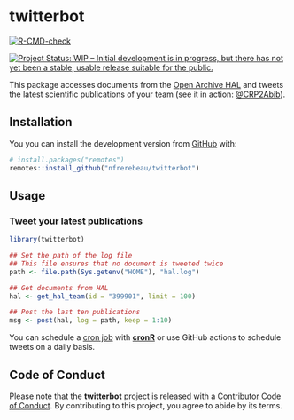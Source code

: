 
<!-- README.md is generated from README.Rmd. Please edit that file -->

# twitterbot

<!-- badges: start -->

[![R-CMD-check](https://github.com/nfrerebeau/twitterbot/workflows/R-CMD-check/badge.svg)](https://github.com/nfrerebeau/twitterbot/actions)

[![Project Status: WIP – Initial development is in progress, but there
has not yet been a stable, usable release suitable for the
public.](https://www.repostatus.org/badges/latest/wip.svg)](https://www.repostatus.org/#wip)
<!-- badges: end -->

This package accesses documents from the [Open Archive
HAL](https://hal.archives-ouvertes.fr/) and tweets the latest scientific
publications of your team (see it in action:
[@CRP2Abib](https://twitter.com/crp2abib)).

## Installation

You you can install the development version from
[GitHub](https://github.com/) with:

``` r
# install.packages("remotes")
remotes::install_github("nfrerebeau/twitterbot")
```

## Usage

### Tweet your latest publications

``` r
library(twitterbot)

## Set the path of the log file
## This file ensures that no document is tweeted twice
path <- file.path(Sys.getenv("HOME"), "hal.log")

## Get documents from HAL
hal <- get_hal_team(id = "399901", limit = 100)

## Post the last ten publications
msg <- post(hal, log = path, keep = 1:10)
```

You can schedule a [cron job](https://crontab.guru/) with
[**cronR**](https://github.com/bnosac/cronR) or use GitHub actions to
schedule tweets on a daily basis.

## Code of Conduct

Please note that the **twitterbot** project is released with a
[Contributor Code of
Conduct](https://contributor-covenant.org/version/2/0/CODE_OF_CONDUCT.html).
By contributing to this project, you agree to abide by its terms.
